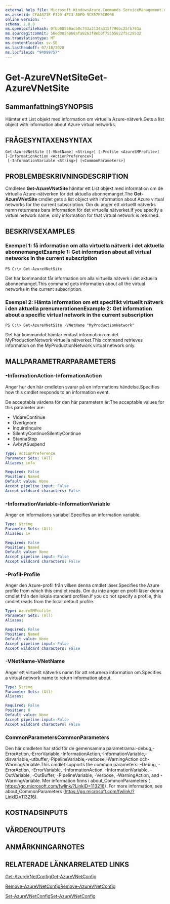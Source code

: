 ```yaml
---
external help file: Microsoft.WindowsAzure.Commands.ServiceManagement.dll-Help.xml
ms.assetid: CFAA371E-F320-4FC3-80E0-5C857E5C0998
online version: ''
schema: 2.0.0
ms.openlocfilehash: 0fbb80550acb0c743a3134a315f790bc25fb793a
ms.sourcegitcommit: 56ed085a868afa8263f8eb0f755b5822f5c29532
ms.translationtype: MT
ms.contentlocale: sv-SE
ms.lasthandoff: 07/18/2020
ms.locfileid: "94099757"
---
```

# <span data-ttu-id="07349-101">Get-AzureVNetSite</span><span class="sxs-lookup"><span data-stu-id="07349-101">Get-AzureVNetSite</span></span>

## <span data-ttu-id="07349-102">Sammanfattning</span><span class="sxs-lookup"><span data-stu-id="07349-102">SYNOPSIS</span></span>
<span data-ttu-id="07349-103">Hämtar ett List objekt med information om virtuella Azure-nätverk.</span><span class="sxs-lookup"><span data-stu-id="07349-103">Gets a list object with information about Azure virtual networks.</span></span>

## <span data-ttu-id="07349-104">FRÅGESYNTAXEN</span><span class="sxs-lookup"><span data-stu-id="07349-104">SYNTAX</span></span>

```
Get-AzureVNetSite [[-VNetName] <String>] [-Profile <AzureSMProfile>] [-InformationAction <ActionPreference>]
 [-InformationVariable <String>] [<CommonParameters>]
```

## <span data-ttu-id="07349-105">PROBLEMBESKRIVNING</span><span class="sxs-lookup"><span data-stu-id="07349-105">DESCRIPTION</span></span>
<span data-ttu-id="07349-106">Cmdleten **Get-AzureVNetSite** hämtar ett List objekt med information om de virtuella Azure-nätverken för det aktuella abonnemanget.</span><span class="sxs-lookup"><span data-stu-id="07349-106">The **Get-AzureVNetSite** cmdlet gets a list object with information about Azure virtual networks for the current subscription.</span></span>
<span data-ttu-id="07349-107">Om du anger ett virtuellt nätverks namn returneras bara information för det virtuella nätverket.</span><span class="sxs-lookup"><span data-stu-id="07349-107">If you specify a virtual network name, only information for that virtual network is returned.</span></span>

## <span data-ttu-id="07349-108">BESKRIVS</span><span class="sxs-lookup"><span data-stu-id="07349-108">EXAMPLES</span></span>

### <span data-ttu-id="07349-109">Exempel 1: få information om alla virtuella nätverk i det aktuella abonnemanget</span><span class="sxs-lookup"><span data-stu-id="07349-109">Example 1: Get information about all virtual networks in the current subscription</span></span>
```
PS C:\> Get-AzureVNetSite
```

<span data-ttu-id="07349-110">Det här kommandot får information om alla virtuella nätverk i det aktuella abonnemanget.</span><span class="sxs-lookup"><span data-stu-id="07349-110">This command gets information about all the virtual networks in the current subscription.</span></span>

### <span data-ttu-id="07349-111">Exempel 2: Hämta information om ett specifikt virtuellt nätverk i den aktuella prenumerationen</span><span class="sxs-lookup"><span data-stu-id="07349-111">Example 2: Get information about a specific virtual network in the current subscription</span></span>
```
PS C:\> Get-AzureVNetSite -VNetName "MyProductionNetwork"
```

<span data-ttu-id="07349-112">Det här kommandot hämtar endast information om det MyProductionNetwork virtuella nätverket.</span><span class="sxs-lookup"><span data-stu-id="07349-112">This command retrieves information on the MyProductionNetwork virtual network only.</span></span>

## <span data-ttu-id="07349-113">MALLPARAMETRAR</span><span class="sxs-lookup"><span data-stu-id="07349-113">PARAMETERS</span></span>

### <span data-ttu-id="07349-114">-InformationAction</span><span class="sxs-lookup"><span data-stu-id="07349-114">-InformationAction</span></span>
<span data-ttu-id="07349-115">Anger hur den här cmdleten svarar på en informations händelse.</span><span class="sxs-lookup"><span data-stu-id="07349-115">Specifies how this cmdlet responds to an information event.</span></span>

<span data-ttu-id="07349-116">De acceptabla värdena för den här parametern är:</span><span class="sxs-lookup"><span data-stu-id="07349-116">The acceptable values for this parameter are:</span></span>

- <span data-ttu-id="07349-117">Vidare</span><span class="sxs-lookup"><span data-stu-id="07349-117">Continue</span></span>
- <span data-ttu-id="07349-118">Över</span><span class="sxs-lookup"><span data-stu-id="07349-118">Ignore</span></span>
- <span data-ttu-id="07349-119">Inquire</span><span class="sxs-lookup"><span data-stu-id="07349-119">Inquire</span></span>
- <span data-ttu-id="07349-120">SilentlyContinue</span><span class="sxs-lookup"><span data-stu-id="07349-120">SilentlyContinue</span></span>
- <span data-ttu-id="07349-121">Stanna</span><span class="sxs-lookup"><span data-stu-id="07349-121">Stop</span></span>
- <span data-ttu-id="07349-122">Avbryt</span><span class="sxs-lookup"><span data-stu-id="07349-122">Suspend</span></span>

```yaml
Type: ActionPreference
Parameter Sets: (All)
Aliases: infa

Required: False
Position: Named
Default value: None
Accept pipeline input: False
Accept wildcard characters: False
```

### <span data-ttu-id="07349-123">-InformationVariable</span><span class="sxs-lookup"><span data-stu-id="07349-123">-InformationVariable</span></span>
<span data-ttu-id="07349-124">Anger en informations variabel.</span><span class="sxs-lookup"><span data-stu-id="07349-124">Specifies an information variable.</span></span>

```yaml
Type: String
Parameter Sets: (All)
Aliases: iv

Required: False
Position: Named
Default value: None
Accept pipeline input: False
Accept wildcard characters: False
```

### <span data-ttu-id="07349-125">-Profil</span><span class="sxs-lookup"><span data-stu-id="07349-125">-Profile</span></span>
<span data-ttu-id="07349-126">Anger den Azure-profil från vilken denna cmdlet läser.</span><span class="sxs-lookup"><span data-stu-id="07349-126">Specifies the Azure profile from which this cmdlet reads.</span></span>
<span data-ttu-id="07349-127">Om du inte anger en profil läser denna cmdlet från den lokala standard profilen.</span><span class="sxs-lookup"><span data-stu-id="07349-127">If you do not specify a profile, this cmdlet reads from the local default profile.</span></span>

```yaml
Type: AzureSMProfile
Parameter Sets: (All)
Aliases: 

Required: False
Position: Named
Default value: None
Accept pipeline input: False
Accept wildcard characters: False
```

### <span data-ttu-id="07349-128">-VNetName</span><span class="sxs-lookup"><span data-stu-id="07349-128">-VNetName</span></span>
<span data-ttu-id="07349-129">Anger ett virtuellt nätverks namn för att returnera information om.</span><span class="sxs-lookup"><span data-stu-id="07349-129">Specifies a virtual network name to return information about.</span></span>

```yaml
Type: String
Parameter Sets: (All)
Aliases: 

Required: False
Position: 0
Default value: None
Accept pipeline input: False
Accept wildcard characters: False
```

### <span data-ttu-id="07349-130">CommonParameters</span><span class="sxs-lookup"><span data-stu-id="07349-130">CommonParameters</span></span>
<span data-ttu-id="07349-131">Den här cmdleten har stöd för de gemensamma parametrarna:-debug,-ErrorAction,-ErrorVariable,-InformationAction,-InformationVariable,-disvariable,-utbuffer,-PipelineVariable,-verbose,-WarningAction och-WarningVariable.</span><span class="sxs-lookup"><span data-stu-id="07349-131">This cmdlet supports the common parameters: -Debug, -ErrorAction, -ErrorVariable, -InformationAction, -InformationVariable, -OutVariable, -OutBuffer, -PipelineVariable, -Verbose, -WarningAction, and -WarningVariable.</span></span> <span data-ttu-id="07349-132">Mer information finns i about_CommonParameters ( https://go.microsoft.com/fwlink/?LinkID=113216) .</span><span class="sxs-lookup"><span data-stu-id="07349-132">For more information, see about_CommonParameters (https://go.microsoft.com/fwlink/?LinkID=113216).</span></span>

## <span data-ttu-id="07349-133">KOSTNADS</span><span class="sxs-lookup"><span data-stu-id="07349-133">INPUTS</span></span>

## <span data-ttu-id="07349-134">VÄRDEN</span><span class="sxs-lookup"><span data-stu-id="07349-134">OUTPUTS</span></span>

## <span data-ttu-id="07349-135">ANMÄRKNINGAR</span><span class="sxs-lookup"><span data-stu-id="07349-135">NOTES</span></span>

## <span data-ttu-id="07349-136">RELATERADE LÄNKAR</span><span class="sxs-lookup"><span data-stu-id="07349-136">RELATED LINKS</span></span>

[<span data-ttu-id="07349-137">Get-AzureVNetConfig</span><span class="sxs-lookup"><span data-stu-id="07349-137">Get-AzureVNetConfig</span></span>](./Get-AzureVNetConfig.md)

[<span data-ttu-id="07349-138">Remove-AzureVNetConfig</span><span class="sxs-lookup"><span data-stu-id="07349-138">Remove-AzureVNetConfig</span></span>](./Remove-AzureVNetConfig.md)

[<span data-ttu-id="07349-139">Set-AzureVNetConfig</span><span class="sxs-lookup"><span data-stu-id="07349-139">Set-AzureVNetConfig</span></span>](./Set-AzureVNetConfig.md)


